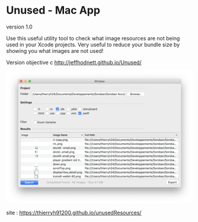 # Unused - Mac App






version 1.0


Use this useful utility tool to check what image resources are not being used in your Xcode projects.
Very useful to reduce your bundle size by showing you what images are not used!

Version objective c
http://jeffhodnett.github.io/Unused/


![alt tag](https://github.com/thierryH91200/unusedResources/blob/master/screenshots/CaptureEcran1.png)




site : https://thierryh91200.github.io/unusedResources/



